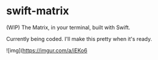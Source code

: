 # swift-matrix
(WIP) The Matrix, in your terminal, built with Swift.

Currently being coded. I'll make this pretty when it's ready.

![img](https://imgur.com/a/iEKo6
